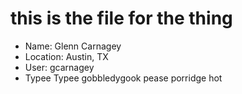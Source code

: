 # this is the file for the thing

* Name: Glenn Carnagey
* Location: Austin, TX
* User: gcarnagey
* Typee Typee gobbledygook pease porridge hot
